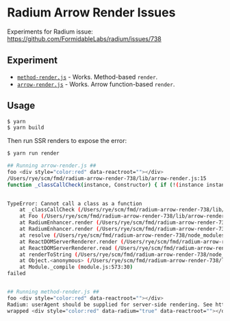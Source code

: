 Radium Arrow Render Issues
==========================

Experiments for Radium issue: https://github.com/FormidableLabs/radium/issues/738

## Experiment

- [`method-render.js`](src/method-render.js) - Works. Method-based `render`.
- [`arrow-render.js`](src/arrow-render.js) - Works. Arrow function-based `render`.

## Usage

```sh
$ yarn
$ yarn build
```

Then run SSR renders to expose the error:

```sh
$ yarn run render

## Running arrow-render.js ##
foo <div style="color:red" data-reactroot=""></div>
/Users/rye/scm/fmd/radium-arrow-render-738/lib/arrow-render.js:15
function _classCallCheck(instance, Constructor) { if (!(instance instanceof Constructor)) { throw new TypeError("Cannot call a class as a function"); } }
                                                                                            ^

TypeError: Cannot call a class as a function
    at _classCallCheck (/Users/rye/scm/fmd/radium-arrow-render-738/lib/arrow-render.js:15:99)
    at Foo (/Users/rye/scm/fmd/radium-arrow-render-738/lib/arrow-render.js:29:5)
    at RadiumEnhancer.render (/Users/rye/scm/fmd/radium-arrow-render-738/node_modules/radium/lib/enhancer.js:145:18)
    at RadiumEnhancer.render (/Users/rye/scm/fmd/radium-arrow-render-738/node_modules/radium/lib/enhancer.js:208:139)
    at resolve (/Users/rye/scm/fmd/radium-arrow-render-738/node_modules/react-dom/cjs/react-dom-server.node.development.js:2149:18)
    at ReactDOMServerRenderer.render (/Users/rye/scm/fmd/radium-arrow-render-738/node_modules/react-dom/cjs/react-dom-server.node.development.js:2260:22)
    at ReactDOMServerRenderer.read (/Users/rye/scm/fmd/radium-arrow-render-738/node_modules/react-dom/cjs/react-dom-server.node.development.js:2234:19)
    at renderToString (/Users/rye/scm/fmd/radium-arrow-render-738/node_modules/react-dom/cjs/react-dom-server.node.development.js:2501:25)
    at Object.<anonymous> (/Users/rye/scm/fmd/radium-arrow-render-738/lib/arrow-render.js:55:42)
    at Module._compile (module.js:573:30)
failed


## Running method-render.js ##
foo <div style="color:red" data-reactroot=""></div>
Radium: userAgent should be supplied for server-side rendering. See https://github.com/FormidableLabs/radium/tree/master/docs/api#radium for more information.
wrapped <div style="color:red" data-radium="true" data-reactroot=""></div>
```